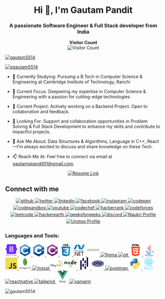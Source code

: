 <h1 align="center">Hi 👋, I'm Gautam Pandit</h1>
<h3 align="center">A passionate Software Engineer & Full Stack developer from India</h3>
<p align="center">
  <strong>Visitor Count</strong><br>
  <img src="https://profile-counter.glitch.me/Gautam5514/count.svg" alt="Visitor Count" />
</p>



<p align="left"> <a href="https://github.com/ryo-ma/github-profile-trophy"><img src="https://github-profile-trophy.vercel.app/?username=gautam5514" alt="gautam5514" /></a> </p>

<p align="left"> <a href="https://twitter.com/pgautam5514" target="blank"><img src="https://img.shields.io/twitter/follow/pgautam5514?logo=twitter&style=for-the-badge" alt="pgautam5514" /></a> </p>

- 🔭 Currently Studying: Pursuing a B.Tech in Computer Science & Engineering at Cambridge Institute of Technology, Ranchi

- 🌱 Current Focus: Deepening my expertise in Computer Science & Engineering with a passion for cutting-edge technologies.

- 👯 Current Project: Actively working on a Backend Project. Open to collaboration and feedback.

- 🤝 Looking For: Support and collaboration opportunities in Problem Solving & Full Stack Development to enhance my skills and contribute to impactful projects.

- 💬 Ask Me About: Data Structures & Algorithms, Language in C++, React —I’m always excited to discuss and share knowledge on these Tech.

- 📫 Reach Me At: Feel free to connect via email at gautamgpandit01@gmail.com.

<p align="center">
  <a href="https://drive.google.com/file/d/1B3jj2szUsjQO0QPb9a_fpIQ95G0Pe22Q/view?usp=sharing" target="_blank">
    <img src="https://img.shields.io/badge/View%20My%20Resume-Click%20Here-blue?style=for-the-badge&logo=google-drive" alt="Resume Link" />
  </a>
</p>




## Connect with me

<p align="center">
  <a href="https://github.com/Gautam5514" target="_blank">
    <img src="https://img.shields.io/badge/github-%2324292e.svg?&style=for-the-badge&logo=github&logoColor=white" alt="github" style="margin-bottom: 5px;" />
  </a>
  <a href="https://twitter.com/pgautam5514" target="_blank">
    <img src="https://img.shields.io/badge/twitter-%2300acee.svg?&style=for-the-badge&logo=twitter&logoColor=white" alt="twitter" style="margin-bottom: 5px;" />
  </a>
  <a href="https://www.linkedin.com/in/gautam-pandit-4b185224b/" target="_blank">
    <img src="https://img.shields.io/badge/linkedin-%231E77B5.svg?&style=for-the-badge&logo=linkedin&logoColor=white" alt="linkedin" style="margin-bottom: 5px;" />
  </a>
  <a href="https://www.facebook.com/gautam.einstein.3/" target="_blank">
    <img src="https://img.shields.io/badge/facebook-%232E87FB.svg?&style=for-the-badge&logo=facebook&logoColor=white" alt="facebook" style="margin-bottom: 5px;" />
  </a>
  <a href="https://www.instagram.com/gautamp5514/" target="_blank">
    <img src="https://img.shields.io/badge/instagram-%23000000.svg?&style=for-the-badge&logo=instagram&logoColor=white" alt="instagram" style="margin-bottom: 5px;" />
  </a>
  <a href="https://codepen.io/gautam5514" target="_blank">
    <img src="https://img.shields.io/badge/codepen-%23131417.svg?&style=for-the-badge&logo=codepen&logoColor=white" alt="codepen" style="margin-bottom: 5px;" />
  </a>
  <a href="https://codesandbox.com/u/gautam5514" target="_blank">
    <img src="https://img.shields.io/badge/codesandbox-%231E1E1E.svg?&style=for-the-badge&logo=codesandbox&logoColor=white" alt="codesandbox" style="margin-bottom: 5px;" />
  </a>
  <a href="https://www.youtube.com/@gautampandit2103" target="_blank">
    <img src="https://img.shields.io/badge/youtube-%23FF0000.svg?&style=for-the-badge&logo=youtube&logoColor=white" alt="youtube" style="margin-bottom: 5px;" />
  </a>
  <a href="https://www.codechef.com/users/gautampandit79" target="_blank">
    <img src="https://img.shields.io/badge/codechef-%235B4638.svg?&style=for-the-badge&logo=codechef&logoColor=white" alt="codechef" style="margin-bottom: 5px;" />
  </a>
  <a href="https://www.hackerrank.com/gautampandit797" target="_blank">
    <img src="https://img.shields.io/badge/hackerrank-%2315A36C.svg?&style=for-the-badge&logo=hackerrank&logoColor=white" alt="hackerrank" style="margin-bottom: 5px;" />
  </a>
  <a href="https://codeforces.com/profile/gautampandit" target="_blank">
    <img src="https://img.shields.io/badge/codeforces-%23131417.svg?&style=for-the-badge&logo=codeforces&logoColor=white" alt="codeforces" style="margin-bottom: 5px;" />
  </a>
  <a href="https://leetcode.com/u/gautampandit797/" target="_blank">
    <img src="https://img.shields.io/badge/leetcode-%23FFA116.svg?&style=for-the-badge&logo=leetcode&logoColor=white" alt="leetcode" style="margin-bottom: 5px;" />
  </a>
  <a href="https://www.hackerearth.com/@gautampandit797/" target="_blank">
    <img src="https://img.shields.io/badge/hackerearth-%232C3454.svg?&style=for-the-badge&logo=hackerearth&logoColor=white" alt="hackerearth" style="margin-bottom: 5px;" />
  </a>
  <a href="https://auth.geeksforgeeks.org/user/gautampaq8jc/" target="_blank">
    <img src="https://img.shields.io/badge/geeksforgeeks-%23189A00.svg?&style=for-the-badge&logo=geeksforgeeks&logoColor=white" alt="geeksforgeeks" style="margin-bottom: 5px;" />
  </a>
  <a href="https://discord.gg/gautampandit7112" target="_blank">
    <img src="https://img.shields.io/badge/discord-%237289DA.svg?&style=for-the-badge&logo=discord&logoColor=white" alt="discord" style="margin-bottom: 5px;" />
  </a>
  <a href="https://www.naukri.com/code360/profile/GautamPandit" target="_blank">
    <img src="https://img.shields.io/badge/Naukri-0055A5?style=for-the-badge&logo=naukri&logoColor=white" alt="Naukri Profile" style="margin-bottom: 5px;" />
  </a>
  <a href="https://unstop.com/u/gautapan7608" target="_blank">
    <img src="https://img.shields.io/badge/Unstop-2E4053?style=for-the-badge&logo=unstop&logoColor=white" alt="Unstop Profile" style="margin-bottom: 5px;" />
  </a>
</p>


<h3 align="left">Languages and Tools:</h3>
<p align="left"> <a href="https://getbootstrap.com" target="_blank" rel="noreferrer"> <img src="https://raw.githubusercontent.com/devicons/devicon/master/icons/bootstrap/bootstrap-plain-wordmark.svg" alt="bootstrap" width="40" height="40"/> </a> <a href="https://www.cprogramming.com/" target="_blank" rel="noreferrer"> <img src="https://raw.githubusercontent.com/devicons/devicon/master/icons/c/c-original.svg" alt="c" width="40" height="40"/> </a> <a href="https://www.w3schools.com/cpp/" target="_blank" rel="noreferrer"> <img src="https://raw.githubusercontent.com/devicons/devicon/master/icons/cplusplus/cplusplus-original.svg" alt="cplusplus" width="40" height="40"/> </a> <a href="https://www.w3schools.com/cs/" target="_blank" rel="noreferrer"> <img src="https://raw.githubusercontent.com/devicons/devicon/master/icons/csharp/csharp-original.svg" alt="csharp" width="40" height="40"/> </a> <a href="https://www.w3schools.com/css/" target="_blank" rel="noreferrer"> <img src="https://raw.githubusercontent.com/devicons/devicon/master/icons/css3/css3-original-wordmark.svg" alt="css3" width="40" height="40"/> </a> <a href="https://dotnet.microsoft.com/" target="_blank" rel="noreferrer"> <img src="https://raw.githubusercontent.com/devicons/devicon/master/icons/dot-net/dot-net-original-wordmark.svg" alt="dotnet" width="40" height="40"/> </a> <a href="https://expressjs.com" target="_blank" rel="noreferrer"> <img src="https://raw.githubusercontent.com/devicons/devicon/master/icons/express/express-original-wordmark.svg" alt="express" width="40" height="40"/> </a> <a href="https://www.figma.com/" target="_blank" rel="noreferrer"> <img src="https://www.vectorlogo.zone/logos/figma/figma-icon.svg" alt="figma" width="40" height="40"/> </a> <a href="https://git-scm.com/" target="_blank" rel="noreferrer"> <img src="https://www.vectorlogo.zone/logos/git-scm/git-scm-icon.svg" alt="git" width="40" height="40"/> </a> <a href="https://www.w3.org/html/" target="_blank" rel="noreferrer"> <img src="https://raw.githubusercontent.com/devicons/devicon/master/icons/html5/html5-original-wordmark.svg" alt="html5" width="40" height="40"/> </a> <a href="https://www.java.com" target="_blank" rel="noreferrer"> <img src="https://raw.githubusercontent.com/devicons/devicon/master/icons/java/java-original.svg" alt="java" width="40" height="40"/> </a> <a href="https://developer.mozilla.org/en-US/docs/Web/JavaScript" target="_blank" rel="noreferrer"> <img src="https://raw.githubusercontent.com/devicons/devicon/master/icons/javascript/javascript-original.svg" alt="javascript" width="40" height="40"/> </a> <a href="https://www.mongodb.com/" target="_blank" rel="noreferrer"> <img src="https://raw.githubusercontent.com/devicons/devicon/master/icons/mongodb/mongodb-original-wordmark.svg" alt="mongodb" width="40" height="40"/> </a> <a href="https://www.microsoft.com/en-us/sql-server" target="_blank" rel="noreferrer"> <img src="https://www.svgrepo.com/show/303229/microsoft-sql-server-logo.svg" alt="mssql" width="40" height="40"/> </a> <a href="https://www.mysql.com/" target="_blank" rel="noreferrer"> <img src="https://raw.githubusercontent.com/devicons/devicon/master/icons/mysql/mysql-original-wordmark.svg" alt="mysql" width="40" height="40"/> </a> <a href="https://nodejs.org" target="_blank" rel="noreferrer"> <img src="https://raw.githubusercontent.com/devicons/devicon/master/icons/nodejs/nodejs-original-wordmark.svg" alt="nodejs" width="40" height="40"/> </a> <a href="https://pandas.pydata.org/" target="_blank" rel="noreferrer"> <img src="https://raw.githubusercontent.com/devicons/devicon/2ae2a900d2f041da66e950e4d48052658d850630/icons/pandas/pandas-original.svg" alt="pandas" width="40" height="40"/> </a> <a href="https://www.php.net" target="_blank" rel="noreferrer"> <img src="https://raw.githubusercontent.com/devicons/devicon/master/icons/php/php-original.svg" alt="php" width="40" height="40"/> </a> <a href="https://postman.com" target="_blank" rel="noreferrer"> <img src="https://www.vectorlogo.zone/logos/getpostman/getpostman-icon.svg" alt="postman" width="40" height="40"/> </a> <a href="https://www.python.org" target="_blank" rel="noreferrer"> <img src="https://raw.githubusercontent.com/devicons/devicon/master/icons/python/python-original.svg" alt="python" width="40" height="40"/> </a> <a href="https://reactjs.org/" target="_blank" rel="noreferrer"> <img src="https://raw.githubusercontent.com/devicons/devicon/master/icons/react/react-original-wordmark.svg" alt="react" width="40" height="40"/> </a> <a href="https://reactnative.dev/" target="_blank" rel="noreferrer"> <img src="https://reactnative.dev/img/header_logo.svg" alt="reactnative" width="40" height="40"/> </a> <a href="https://tailwindcss.com/" target="_blank" rel="noreferrer"> <img src="https://www.vectorlogo.zone/logos/tailwindcss/tailwindcss-icon.svg" alt="tailwind" width="40" height="40"/> </a> <a href="https://vuejs.org/" target="_blank" rel="noreferrer"> <img src="https://raw.githubusercontent.com/devicons/devicon/master/icons/vuejs/vuejs-original-wordmark.svg" alt="vuejs" width="40" height="40"/> </a> <a href="https://dotnet.microsoft.com/apps/xamarin" target="_blank" rel="noreferrer"> <img src="https://raw.githubusercontent.com/detain/svg-logos/780f25886640cef088af994181646db2f6b1a3f8/svg/xamarin.svg" alt="xamarin" width="40" height="40"/> </a> </p>




<p><img align="center" src="https://github-readme-stats.vercel.app/api/top-langs?username=gautam5514&show_icons=true&locale=en&layout=compact" alt="gautam5514" /></p>

